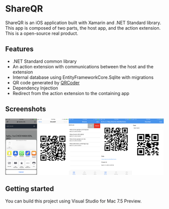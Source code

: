# ShareQR
ShareQR is an iOS application built with Xamarin and .NET Standard library. This app is composed of two parts, the host app, and the action extension. This is a open-source real product.

## Features
- .NET Standard common library
- An action extension with communications between the host and the extension
- Internal database using EntityFrameworkCore.Sqlite with migrations
- QR code generated by [QRCoder](https://github.com/codebude/QRCoder)
- Dependency Injection
- Redirect from the action extension to the containing app

## Screenshots
<img src="https://raw.githubusercontent.com/leoiii12/ShareQR/master/screenshots/iphone-1.PNG" width="20%"><img src="https://raw.githubusercontent.com/leoiii12/ShareQR/master/screenshots/iphone-2.PNG" width="20%"><img src="https://raw.githubusercontent.com/leoiii12/ShareQR/master/screenshots/iphone-3.PNG" width="20%"><img src="https://raw.githubusercontent.com/leoiii12/ShareQR/master/screenshots/iphone-4.PNG" width="20%"><img src="https://raw.githubusercontent.com/leoiii12/ShareQR/master/screenshots/iphone-5.PNG" width="20%">


## Getting started
You can build this project using Visual Studio for Mac 7.5 Preview.
